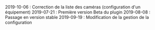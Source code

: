 2019-10-06 : Correction de la liste des caméras (configuration d'un équipement)
2019-07-21 : Première version Beta du plugin
2019-08-08 : Passage en version stable
2019-09-19 : Modification de la gestion de la configuration